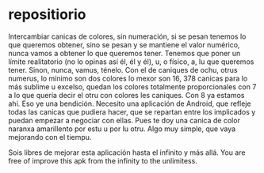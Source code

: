 # repositiorio
Intercambiar canicas de colores, sin numeración, si se pesan tenemos lo que queremos obtener, sino se pesan y se mantiene el valor numérico, nunca vamos a obtener lo que queremos tener. Tenemos que poner un límite realitatorio (no lo opinas así él, él y él), u, o físico, a, lu que queremos tener. Sinon, nunca, vamus, ténelo.   Con el de caniques de ochu, otrus numerus, lo mínimo son dos colores lo mexor son 16, 378 canicas para lo más sublime u excelso, quedan los colores totalmente proporcionales con 7 a lo que quería decir el otru con colores les caniques. Con 8 ya estamos ahí. Eso ye una bendición.  Necesito una aplicación de Android, que refleje todas las canicas que pudiera hacer, que se repartan entre los implicados y puedan empezar a negociar con ellas. Pues te doy una canica de color naranxa amarillento por estu u por lu otru. Algo muy simple, que vaya mejorando con el tiempu.  

Sois libres de mejorar esta aplicación hasta el infinito y más allá. 
You are free of improve this apk from the infinity to the unlimitess. 

